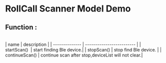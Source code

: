 # RollCall Scanner Model Demo


## Function :

<br>
|       name       |       description         |
|  --------------  | ------------------------- |
|     startScan()  |  start finding Ble device.|
|     stopScan()   |  stop find Ble device.    |
|   continueScan() |  continue scan after stop,deviceList will not clear.|

